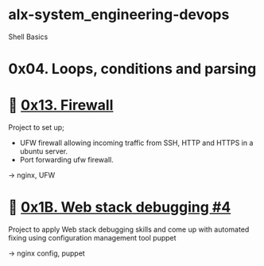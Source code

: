 # alx-system_engineering-devops
Shell Basics

# 0x04. Loops, conditions and parsing

# :briefcase: [0x13. Firewall](0x13-firewall)
Project to set up;
 - UFW firewall allowing incoming traffic from SSH, HTTP and HTTPS in a ubuntu server.
 - Port forwarding ufw firewall.

-> nginx, UFW

# :briefcase: [0x1B. Web stack debugging #4](0x1B-web_stack_debugging_4)
Project to apply Web stack debugging skills and come up with automated fixing using configuration management tool puppet

-> nginx config, puppet